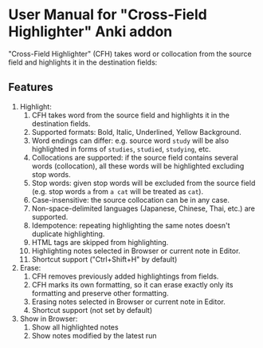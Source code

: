 # User Manual for "Cross-Field Highlighter" Anki addon

"Cross-Field Highlighter" (CFH) takes word or collocation from the source field and highlights it in the destination
fields:

## Features

1. Highlight:
    1. CFH takes word from the source field and highlights it in the destination fields.
    2. Supported formats: Bold, Italic, Underlined, Yellow Background.
    3. Word endings can differ: e.g. source word `study` will be also highlighted in forms of `studies`, `studied`,
       `studying`, etc.
    4. Collocations are supported: if the source field contains several words (collocation), all these words will be
       highlighted excluding stop words.
    5. Stop words: given stop words will be excluded from the source field (e.g. stop words `a` from `a cat` will be
       treated as `cat`).
    6. Case-insensitive: the source collocation can be in any case.
    7. Non-space-delimited languages (Japanese, Chinese, Thai, etc.) are supported.
    8. Idempotence: repeating highlighting the same notes doesn't duplicate highlighting.
    9. HTML tags are skipped from highlighting.
    10. Highlighting notes selected in Browser or current note in Editor.
    11. Shortcut support ("Ctrl+Shift+H" by default)
2. Erase:
    1. CFH removes previously added highlightings from fields.
    2. CFH marks its own formatting, so it can erase exactly only its formatting and preserve other formatting.
    3. Erasing notes selected in Browser or current note in Editor.
    4. Shortcut support (not set by default)
3. Show in Browser:
    1. Show all highlighted notes
    2. Show notes modified by the latest run
